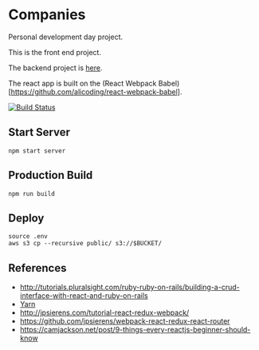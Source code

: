 # Companies

Personal development day project.

This is the front end project.

The backend project is [here](https://github.com/scottjbarr/companies).

The react app is built on the (React Webpack Babel)[https://github.com/alicoding/react-webpack-babel].

[![Build Status](https://semaphoreci.com/api/v1/scottbarr/companies-ui/branches/master/badge.svg)](https://semaphoreci.com/scottbarr/companies-ui)

## Start Server

    npm start server


## Production Build

    npm run build


## Deploy

    source .env
    aws s3 cp --recursive public/ s3://$BUCKET/


## References

- http://tutorials.pluralsight.com/ruby-ruby-on-rails/building-a-crud-interface-with-react-and-ruby-on-rails
- [Yarn](https://code.facebook.com/posts/1840075619545360)
- http://jpsierens.com/tutorial-react-redux-webpack/
- https://github.com/jpsierens/webpack-react-redux-react-router
- https://camjackson.net/post/9-things-every-reactjs-beginner-should-know
